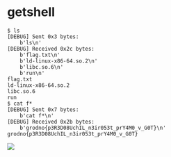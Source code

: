 # getshell
```
$ ls
[DEBUG] Sent 0x3 bytes:
    b'ls\n'
[DEBUG] Received 0x2c bytes:
    b'flag.txt\n'
    b'ld-linux-x86-64.so.2\n'
    b'libc.so.6\n'
    b'run\n'
flag.txt
ld-linux-x86-64.so.2
libc.so.6
run
$ cat f*
[DEBUG] Sent 0x7 bytes:
    b'cat f*\n'
[DEBUG] Received 0x2b bytes:
    b'grodno{p3R3D08UchIL_n3ir053t_prY4M0_v_G0T}\n'
grodno{p3R3D08UchIL_n3ir053t_prY4M0_v_G0T}

```
![](https://r2.20161023.xyz/pic/20250703141242388.png)